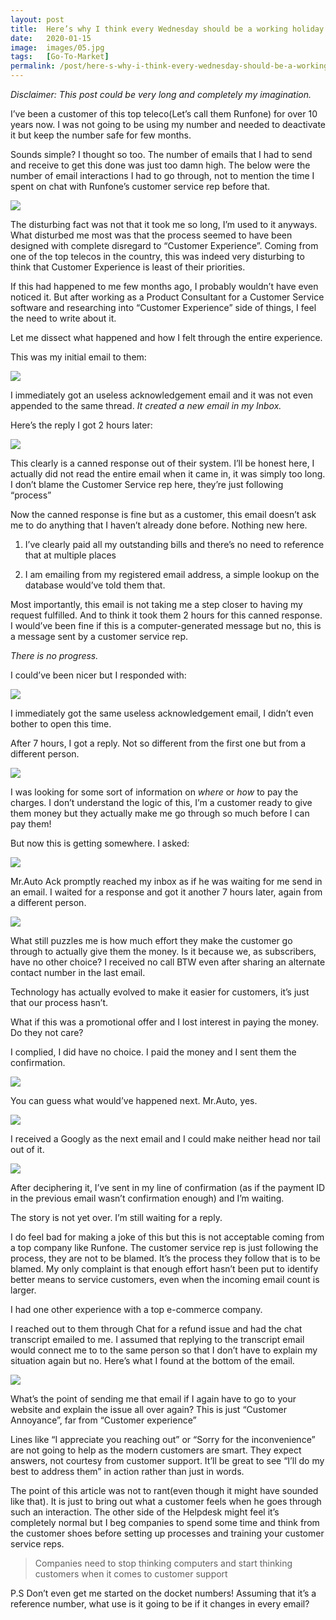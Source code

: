 ```yaml
---
layout: post
title:  Here’s why I think every Wednesday should be a working holiday
date:   2020-01-15
image:  images/05.jpg
tags:   [Go-To-Market]
permalink: /post/here-s-why-i-think-every-wednesday-should-be-a-working-holiday
---
```



_Disclaimer: This post could be very long and completely my imagination._

I’ve been a customer of this top teleco(Let’s call them Runfone) for over 10 years now. I was not going to be using my number and needed to deactivate it but keep the number safe for few months.



Sounds simple? I thought so too. The number of emails that I had to send and receive to get this done was just too damn high. The below were the number of email interactions I had to go through, not to mention the time I spent on chat with Runfone’s customer service rep before that.





![](https://static.wixstatic.com/media/cd78de_6f953435ad4047e194817f709c38923a~mv2.png/v1/fill/w_740,h_155,al_c,q_90,usm_0.66_1.00_0.01/cd78de_6f953435ad4047e194817f709c38923a~mv2.webp)

The disturbing fact was not that it took me so long, I’m used to it anyways. What disturbed me most was that the process seemed to have been designed with complete disregard to “Customer Experience”. Coming from one of the top telecos in the country, this was indeed very disturbing to think that Customer Experience is least of their priorities.



If this had happened to me few months ago, I probably wouldn’t have even noticed it. But after working as a Product Consultant for a Customer Service software and researching into “Customer Experience” side of things, I feel the need to write about it.



Let me dissect what happened and how I felt through the entire experience.



This was my initial email to them:



![](https://static.wixstatic.com/media/cd78de_d44558b30edb42f6a4efd3a4fedc9bbe~mv2.png/v1/fill/w_740,h_126,al_c,q_90,usm_0.66_1.00_0.01/cd78de_d44558b30edb42f6a4efd3a4fedc9bbe~mv2.webp)



I immediately got an useless acknowledgement email and it was not even appended to the same thread. _It created a new email in my Inbox._



Here’s the reply I got 2 hours later:





![](https://static.wixstatic.com/media/cd78de_0d4e9df97bca4fa5b450c74466004d79~mv2.png/v1/fill/w_740,h_420,al_c,q_90,usm_0.66_1.00_0.01/cd78de_0d4e9df97bca4fa5b450c74466004d79~mv2.webp)

This clearly is a canned response out of their system. I’ll be honest here, I actually did not read the entire email when it came in, it was simply too long. I don’t blame the Customer Service rep here, they’re just following “process”



Now the canned response is fine but as a customer, this email doesn’t ask me to do anything that I haven’t already done before. Nothing new here.



1) I’ve clearly paid all my outstanding bills and there’s no need to reference that at multiple places



2) I am emailing from my registered email address, a simple lookup on the database would’ve told them that.



Most importantly, this email is not taking me a step closer to having my request fulfilled. And to think it took them 2 hours for this canned response. I would’ve been fine if this is a computer-generated message but no, this is a message sent by a customer service rep.



_There is no progress._



I could’ve been nicer but I responded with:



![](https://static.wixstatic.com/media/cd78de_1a8b61067c6c4da48247c9c0dd664f69~mv2.png/v1/fill/w_740,h_125,al_c,q_90,usm_0.66_1.00_0.01/cd78de_1a8b61067c6c4da48247c9c0dd664f69~mv2.webp)

I immediately got the same useless acknowledgement email, I didn’t even bother to open this time.



After 7 hours, I got a reply. Not so different from the first one but from a different person.



![](https://static.wixstatic.com/media/cd78de_7eac1a2a87144ab9bb32a70b6c109163~mv2.png/v1/fill/w_740,h_175,al_c,q_90,usm_0.66_1.00_0.01/cd78de_7eac1a2a87144ab9bb32a70b6c109163~mv2.webp)

I was looking for some sort of information on _where_ or _how_ to pay the charges. I don’t understand the logic of this, I’m a customer ready to give them money but they actually make me go through so much before I can pay them!



But now this is getting somewhere. I asked:

![](https://static.wixstatic.com/media/cd78de_f02e2948ec284e3f8adc9fe0d204cb37~mv2.png/v1/fill/w_740,h_112,al_c,q_90,usm_0.66_1.00_0.01/cd78de_f02e2948ec284e3f8adc9fe0d204cb37~mv2.webp)

Mr.Auto Ack promptly reached my inbox as if he was waiting for me send in an email. I waited for a response and got it another 7 hours later, again from a different person.



![](https://static.wixstatic.com/media/cd78de_0f0e951031894191a5b2b7ca1c79f9d8~mv2.png/v1/fill/w_740,h_400,al_c,q_90,usm_0.66_1.00_0.01/cd78de_0f0e951031894191a5b2b7ca1c79f9d8~mv2.webp)

What still puzzles me is how much effort they make the customer go through to actually give them the money. Is it because we, as subscribers, have no other choice? I received no call BTW even after sharing an alternate contact number in the last email.



Technology has actually evolved to make it easier for customers, it’s just that our process hasn’t.



What if this was a promotional offer and I lost interest in paying the money. Do they not care?



I complied, I did have no choice. I paid the money and I sent them the confirmation.



![](https://static.wixstatic.com/media/cd78de_3b1f4bce0105478b970642575f355a36~mv2.png/v1/fill/w_740,h_173,al_c,q_90,usm_0.66_1.00_0.01/cd78de_3b1f4bce0105478b970642575f355a36~mv2.webp)

You can guess what would’ve happened next. Mr.Auto, yes.



![](https://static.wixstatic.com/media/cd78de_9b14a4bcb79b42b48ae3229f7f3f506c~mv2.jpg/v1/fill/w_560,h_542,al_c,lg_1,q_90/cd78de_9b14a4bcb79b42b48ae3229f7f3f506c~mv2.webp)

I received a Googly as the next email and I could make neither head nor tail out of it.

![](https://static.wixstatic.com/media/cd78de_c3c8d93c194f40f48824903f0e7022d0~mv2.png/v1/fill/w_740,h_213,al_c,q_90,usm_0.66_1.00_0.01/cd78de_c3c8d93c194f40f48824903f0e7022d0~mv2.webp)

After deciphering it, I’ve sent in my line of confirmation (as if the payment ID in the previous email wasn’t confirmation enough) and I’m waiting.



The story is not yet over. I’m still waiting for a reply.



I do feel bad for making a joke of this but this is not acceptable coming from a top company like Runfone. The customer service rep is just following the process, they are not to be blamed. It’s the process they follow that is to be blamed. My only complaint is that enough effort hasn’t been put to identify better means to service customers, even when the incoming email count is larger.



I had one other experience with a top e-commerce company.



I reached out to them through Chat for a refund issue and had the chat transcript emailed to me. I assumed that replying to the transcript email would connect me to to the same person so that I don’t have to explain my situation again but no. Here’s what I found at the bottom of the email.

![](https://static.wixstatic.com/media/cd78de_e43215068ef641279d87e2bfb455b5f0~mv2.png/v1/fill/w_740,h_82,al_c,lg_1,q_90/cd78de_e43215068ef641279d87e2bfb455b5f0~mv2.webp)

What’s the point of sending me that email if I again have to go to your website and explain the issue all over again? This is just “Customer Annoyance”, far from “Customer experience”



Lines like “I appreciate you reaching out” or “Sorry for the inconvenience” are not going to help as the modern customers are smart. They expect answers, not courtesy from customer support. It’ll be great to see “I’ll do my best to address them” in action rather than just in words.



The point of this article was not to rant(even though it might have sounded like that). It is just to bring out what a customer feels when he goes through such an interaction. The other side of the Helpdesk might feel it’s completely normal but I beg companies to spend some time and think from the customer shoes before setting up processes and training your customer service reps.

> Companies need to stop thinking computers and start thinking customers when it comes to customer support

P.S Don’t even get me started on the docket numbers! Assuming that it’s a reference number, what use is it going to be if it changes in every email?
